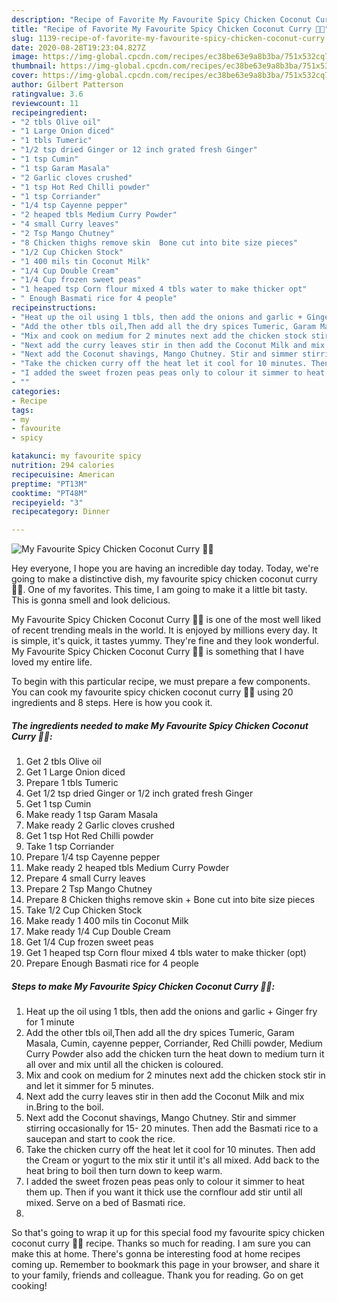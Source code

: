 ```yaml
---
description: "Recipe of Favorite My Favourite Spicy Chicken Coconut Curry 👩‍🍳"
title: "Recipe of Favorite My Favourite Spicy Chicken Coconut Curry 👩‍🍳"
slug: 1139-recipe-of-favorite-my-favourite-spicy-chicken-coconut-curry
date: 2020-08-28T19:23:04.827Z
image: https://img-global.cpcdn.com/recipes/ec38be63e9a8b3ba/751x532cq70/my-favourite-spicy-chicken-coconut-curry-👩🍳-recipe-main-photo.jpg
thumbnail: https://img-global.cpcdn.com/recipes/ec38be63e9a8b3ba/751x532cq70/my-favourite-spicy-chicken-coconut-curry-👩🍳-recipe-main-photo.jpg
cover: https://img-global.cpcdn.com/recipes/ec38be63e9a8b3ba/751x532cq70/my-favourite-spicy-chicken-coconut-curry-👩🍳-recipe-main-photo.jpg
author: Gilbert Patterson
ratingvalue: 3.6
reviewcount: 11
recipeingredient:
- "2 tbls Olive oil"
- "1 Large Onion diced"
- "1 tbls Tumeric"
- "1/2 tsp dried Ginger or 12 inch grated fresh Ginger"
- "1 tsp Cumin"
- "1 tsp Garam Masala"
- "2 Garlic cloves crushed"
- "1 tsp Hot Red Chilli powder"
- "1 tsp Corriander"
- "1/4 tsp Cayenne pepper"
- "2 heaped tbls Medium Curry Powder"
- "4 small Curry leaves"
- "2 Tsp Mango Chutney"
- "8 Chicken thighs remove skin  Bone cut into bite size pieces"
- "1/2 Cup Chicken Stock"
- "1 400 mils tin Coconut Milk"
- "1/4 Cup Double Cream"
- "1/4 Cup frozen sweet peas"
- "1 heaped tsp Corn flour mixed 4 tbls water to make thicker opt"
- " Enough Basmati rice for 4 people"
recipeinstructions:
- "Heat up the oil using 1 tbls, then add the onions and garlic + Ginger fry for 1 minute"
- "Add the other tbls oil,Then add all the dry spices Tumeric, Garam Masala, Cumin, cayenne pepper, Corriander, Red Chilli powder, Medium Curry Powder also add the chicken turn the heat down to medium turn it all over and mix until all the chicken is coloured."
- "Mix and cook on medium for 2 minutes next add the chicken stock stir in and let it simmer for 5 minutes."
- "Next add the curry leaves stir in then add the Coconut Milk and mix in.Bring to the boil."
- "Next add the Coconut shavings, Mango Chutney. Stir and simmer stirring occasionally for 15- 20 minutes. Then add the Basmati rice to a saucepan and start to cook the rice."
- "Take the chicken curry off the heat let it cool for 10 minutes. Then add the Cream or yogurt to the mix stir it until it&#39;s all mixed. Add back to the heat bring to boil then turn down to keep warm."
- "I added the sweet frozen peas peas only to colour it simmer to heat them up. Then if you want it thick use the cornflour add stir until all mixed. Serve on a bed of Basmati rice."
- ""
categories:
- Recipe
tags:
- my
- favourite
- spicy

katakunci: my favourite spicy 
nutrition: 294 calories
recipecuisine: American
preptime: "PT13M"
cooktime: "PT48M"
recipeyield: "3"
recipecategory: Dinner

---
```



![My Favourite Spicy Chicken Coconut Curry 👩‍🍳](https://img-global.cpcdn.com/recipes/ec38be63e9a8b3ba/751x532cq70/my-favourite-spicy-chicken-coconut-curry-👩🍳-recipe-main-photo.jpg)

Hey everyone, I hope you are having an incredible day today. Today, we're going to make a distinctive dish, my favourite spicy chicken coconut curry 👩‍🍳. One of my favorites. This time, I am going to make it a little bit tasty. This is gonna smell and look delicious.

My Favourite Spicy Chicken Coconut Curry 👩‍🍳 is one of the most well liked of recent trending meals in the world. It is enjoyed by millions every day. It is simple, it's quick, it tastes yummy. They're fine and they look wonderful. My Favourite Spicy Chicken Coconut Curry 👩‍🍳 is something that I have loved my entire life.




To begin with this particular recipe, we must prepare a few components. You can cook my favourite spicy chicken coconut curry 👩‍🍳 using 20 ingredients and 8 steps. Here is how you cook it.

<!--inarticleads1-->

##### The ingredients needed to make My Favourite Spicy Chicken Coconut Curry 👩‍🍳:

1. Get 2 tbls Olive oil
1. Get 1 Large Onion diced
1. Prepare 1 tbls Tumeric
1. Get 1/2 tsp dried Ginger or 1/2 inch grated fresh Ginger
1. Get 1 tsp Cumin
1. Make ready 1 tsp Garam Masala
1. Make ready 2 Garlic cloves crushed
1. Get 1 tsp Hot Red Chilli powder
1. Take 1 tsp Corriander
1. Prepare 1/4 tsp Cayenne pepper
1. Make ready 2 heaped tbls Medium Curry Powder
1. Prepare 4 small Curry leaves
1. Prepare 2 Tsp Mango Chutney
1. Prepare 8 Chicken thighs remove skin + Bone cut into bite size pieces
1. Take 1/2 Cup Chicken Stock
1. Make ready 1 400 mils tin Coconut Milk
1. Make ready 1/4 Cup Double Cream
1. Get 1/4 Cup frozen sweet peas
1. Get 1 heaped tsp Corn flour mixed 4 tbls water to make thicker (opt)
1. Prepare  Enough Basmati rice for 4 people




<!--inarticleads2-->

##### Steps to make My Favourite Spicy Chicken Coconut Curry 👩‍🍳:

1. Heat up the oil using 1 tbls, then add the onions and garlic + Ginger fry for 1 minute
1. Add the other tbls oil,Then add all the dry spices Tumeric, Garam Masala, Cumin, cayenne pepper, Corriander, Red Chilli powder, Medium Curry Powder also add the chicken turn the heat down to medium turn it all over and mix until all the chicken is coloured.
1. Mix and cook on medium for 2 minutes next add the chicken stock stir in and let it simmer for 5 minutes.
1. Next add the curry leaves stir in then add the Coconut Milk and mix in.Bring to the boil.
1. Next add the Coconut shavings, Mango Chutney. Stir and simmer stirring occasionally for 15- 20 minutes. Then add the Basmati rice to a saucepan and start to cook the rice.
1. Take the chicken curry off the heat let it cool for 10 minutes. Then add the Cream or yogurt to the mix stir it until it&#39;s all mixed. Add back to the heat bring to boil then turn down to keep warm.
1. I added the sweet frozen peas peas only to colour it simmer to heat them up. Then if you want it thick use the cornflour add stir until all mixed. Serve on a bed of Basmati rice.
1. 




So that's going to wrap it up for this special food my favourite spicy chicken coconut curry 👩‍🍳 recipe. Thanks so much for reading. I am sure you can make this at home. There's gonna be interesting food at home recipes coming up. Remember to bookmark this page in your browser, and share it to your family, friends and colleague. Thank you for reading. Go on get cooking!
